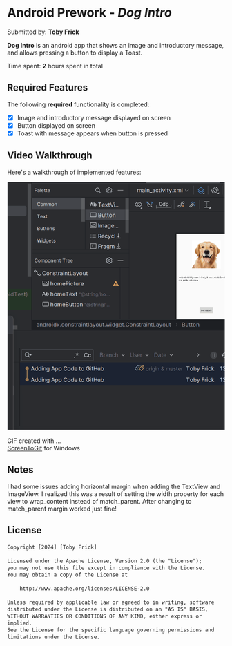 # Android Prework - *Dog Intro*

Submitted by: **Toby Frick**

**Dog Intro** is an android app that shows an image and introductory message, and allows pressing a button to display a Toast. 

Time spent: **2** hours spent in total

## Required Features

The following **required** functionality is completed:

* [x] Image and introductory message displayed on screen
* [x] Button displayed on screen
* [x] Toast with message appears when button is pressed 

## Video Walkthrough

Here's a walkthrough of implemented features:

<img src='https://github.com/FrickTob/CodePath-Course-Prework/blob/master/GoldenRetrieverGif.gif' title='Video Walkthrough' width='' alt='Video Walkthrough' />




<!-- Replace this with whatever GIF tool you used! -->
GIF created with ...  
[ScreenToGif](https://www.screentogif.com/) for Windows

## Notes

I had some issues adding horizontal margin when adding the TextView and ImageView. I realized this was a result of setting the width property for each view to wrap_content instead of match_parent. After changing to match_parent margin worked just fine!

## License

    Copyright [2024] [Toby Frick]

    Licensed under the Apache License, Version 2.0 (the "License");
    you may not use this file except in compliance with the License.
    You may obtain a copy of the License at

        http://www.apache.org/licenses/LICENSE-2.0

    Unless required by applicable law or agreed to in writing, software
    distributed under the License is distributed on an "AS IS" BASIS,
    WITHOUT WARRANTIES OR CONDITIONS OF ANY KIND, either express or implied.
    See the License for the specific language governing permissions and
    limitations under the License.

